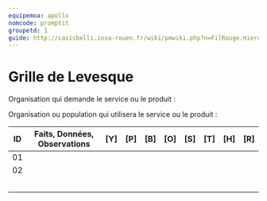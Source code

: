 ```yaml
---
equipemoa: apollo
nomcode: promptit
groupetd: 1
guide: http://casisbelli.insa-rouen.fr/wiki/pmwiki.php?n=FilRouge.HierachiserBesoins
---
```


# Grille de Levesque

Organisation qui demande le service ou le produit : 

Organisation ou population qui utilisera le service ou le produit : 

| ID | Faits, Données, Observations | [Y] | [P] | [B] | [O] | [S] | [T] | [H] | [R] |
|----|------------------------------|----------|----------|--------|-------------|----------|----------|-----------|------------|
| 01 |                              |          |          |        |             |          |          |           |            |
| 02 |                              |          |          |        |             |          |          |           |            |
|    |                              |          |          |        |             |          |          |           |            |
|    |                              |          |          |        |             |          |          |           |            |
|    |                              |          |          |        |             |          |          |           |            |
|    |                              |          |          |        |             |          |          |           |            |
|    |                              |          |          |        |             |          |          |           |            |
